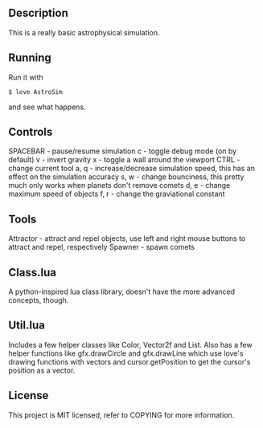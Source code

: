 Description
-----------
This is a really basic astrophysical simulation.

Running
-------
Run it with

	$ love AstroSim

and see what happens.

Controls
--------
SPACEBAR - pause/resume simulation
c - toggle debug mode (on by default)
v - invert gravity
x - toggle a wall around the viewport
CTRL - change current tool
a, q - increase/decrease simulation speed, this has an effect on the simulation accuracy
s, w - change bounciness, this pretty much only works when planets don't remove comets
d, e - change maximum speed of objects
f, r - change the graviational constant

Tools
-----
Attractor - attract and repel objects, use left and right mouse buttons to attract and repel, respectively
Spawner - spawn comets

Class.lua
---------
A python-inspired lua class library, doesn't have the more advanced concepts, though.

Util.lua
--------
Includes a few helper classes like Color, Vector2f and List.
Also has a few helper functions like gfx.drawCircle and gfx.drawLine which use love's drawing functions with vectors and cursor.getPosition to get the cursor's position as a vector.

License
-------
This project is MIT licensed, refer to COPYING for more information.
